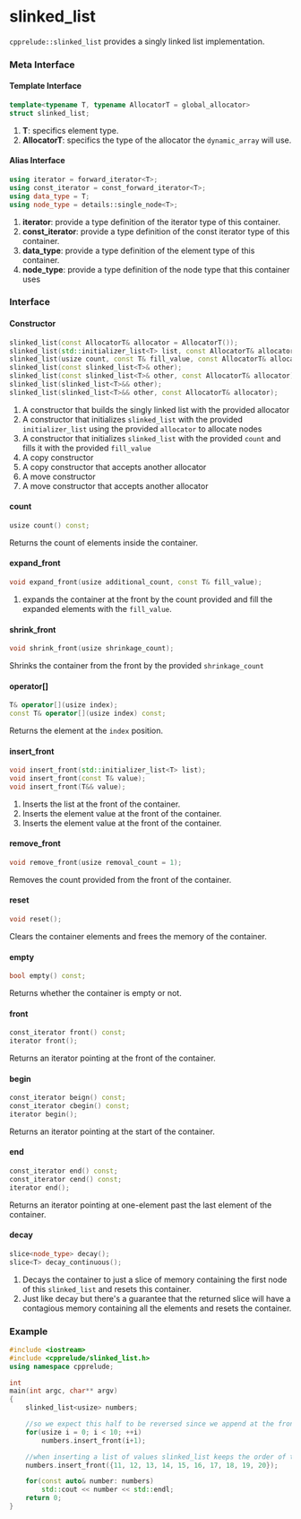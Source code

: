 # slinked_list

`cpprelude::slinked_list` provides a singly linked list implementation.

### Meta Interface

#### Template Interface

```c++
template<typename T, typename AllocatorT = global_allocator>
struct slinked_list;
```

1. **T**: specifics element type.
2. **AllocatorT**: specifics the type of the allocator the `dynamic_array` will use.

#### Alias Interface

```c++
using iterator = forward_iterator<T>;
using const_iterator = const_forward_iterator<T>;
using data_type = T;
using node_type = details::single_node<T>;
```

1. **iterator**: provide a type definition of the iterator type of this container.
2. **const_iterator**: provide a type definition of the const iterator type of this container.
3. **data_type**: provide a type definition of the element type of this container.
4. **node_type**: provide a type definition of the node type that this container uses

### Interface

#### Constructor

```c++
slinked_list(const AllocatorT& allocator = AllocatorT());
slinked_list(std::initializer_list<T> list, const AllocatorT& allocator = AllocatorT());
slinked_list(usize count, const T& fill_value, const AllocatorT& allocator = AllocatorT());
slinked_list(const slinked_list<T>& other);
slinked_list(const slinked_list<T>& other, const AllocatorT& allocator);
slinked_list(slinked_list<T>&& other);
slinked_list(slinked_list<T>&& other, const AllocatorT& allocator);
```

1. A constructor that builds the singly linked list with the provided allocator
2. A constructor that initializes `slinked_list` with the provided `initializer_list` using the provided `allocator` to allocate nodes
3. A constructor that initializes `slinked_list` with the provided `count` and fills it with the provided `fill_value`
4. A copy constructor
5. A copy constructor that accepts another allocator
6. A move constructor
7. A move constructor that accepts another allocator

#### count

```c++
usize count() const;
```

Returns the count of elements inside the container.

#### expand_front

```c++
void expand_front(usize additional_count, const T& fill_value);
```

1. expands the container at the front by the count provided and fill the expanded elements with the `fill_value`.

#### shrink_front

```c++
void shrink_front(usize shrinkage_count);
```

Shrinks the container from the front by the provided `shrinkage_count`

#### operator[]

```c++
T& operator[](usize index);
const T& operator[](usize index) const;
```

Returns the element at the `index` position.

#### insert_front

```c++
void insert_front(std::initializer_list<T> list);
void insert_front(const T& value);
void insert_front(T&& value);
```

1. Inserts the list at the front of the container.
2. Inserts the element value at the front of the container.
3. Inserts the element value at the front of the container.

#### remove_front

```c++
void remove_front(usize removal_count = 1);
```

Removes the count provided from the front of the container.

#### reset

```c++
void reset();
```

Clears the container elements and frees the memory of the container.

#### empty

```c++
bool empty() const;
```

Returns whether the container is empty or not.

#### front

```c++
const_iterator front() const;
iterator front();
```

Returns an iterator pointing at the front of the container.

#### begin

```c++
const_iterator beign() const;
const_iterator cbegin() const;
iterator begin();
```

Returns an iterator pointing at the start of the container.

#### end

```c++
const_iterator end() const;
const_iterator cend() const;
iterator end();
```

Returns an iterator pointing at one-element past the last element of the container.

#### decay

```c++
slice<node_type> decay();
slice<T> decay_continuous();
```

1. Decays the container to just a slice of memory containing the first node of this `slinked_list` and resets this container.
2. Just like decay but there's a guarantee that the returned slice will have a contagious memory containing all the elements and resets the container. 

### Example

```c++
#include <iostream>
#include <cpprelude/slinked_list.h>
using namespace cpprelude;

int
main(int argc, char** argv)
{
	slinked_list<usize> numbers;

	//so we expect this half to be reversed since we append at the front
	for(usize i = 0; i < 10; ++i)
		numbers.insert_front(i+1);

	//when inserting a list of values slinked_list keeps the order of the elements so this half of the list will be ordered
	numbers.insert_front({11, 12, 13, 14, 15, 16, 17, 18, 19, 20});

	for(const auto& number: numbers)
		std::cout << number << std::endl;
	return 0;
}
```

